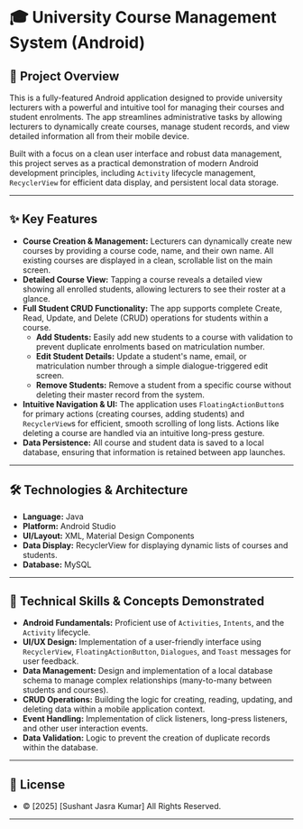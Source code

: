 # 🎓 University Course Management System (Android)

## 📝 Project Overview

This is a fully-featured Android application designed to provide university lecturers with a powerful and intuitive tool for managing their courses and student enrolments. The app streamlines administrative tasks by allowing lecturers to dynamically create courses, manage student records, and view detailed information all from their mobile device.

Built with a focus on a clean user interface and robust data management, this project serves as a practical demonstration of modern Android development principles, including `Activity` lifecycle management, `RecyclerView` for efficient data display, and persistent local data storage.

---

## ✨ Key Features

* **Course Creation & Management:** Lecturers can dynamically create new courses by providing a course code, name, and their own name. All existing courses are displayed in a clean, scrollable list on the main screen.
* **Detailed Course View:** Tapping a course reveals a detailed view showing all enrolled students, allowing lecturers to see their roster at a glance.
* **Full Student CRUD Functionality:** The app supports complete Create, Read, Update, and Delete (CRUD) operations for students within a course.
    * **Add Students:** Easily add new students to a course with validation to prevent duplicate enrolments based on matriculation number.
    * **Edit Student Details:** Update a student's name, email, or matriculation number through a simple dialogue-triggered edit screen.
    * **Remove Students:** Remove a student from a specific course without deleting their master record from the system.
* **Intuitive Navigation & UI:** The application uses `FloatingActionButton`s for primary actions (creating courses, adding students) and `RecyclerView`s for efficient, smooth scrolling of long lists. Actions like deleting a course are handled via an intuitive long-press gesture.
* **Data Persistence:** All course and student data is saved to a local database, ensuring that information is retained between app launches.

---

## 🛠️ Technologies & Architecture

* **Language:** Java
* **Platform:** Android Studio
* **UI/Layout:** XML, Material Design Components
* **Data Display:** RecyclerView for displaying dynamic lists of courses and students.
* **Database:** MySQL

---

## 🧠 Technical Skills & Concepts Demonstrated

* **Android Fundamentals:** Proficient use of `Activities`, `Intents`, and the `Activity` lifecycle.
* **UI/UX Design:** Implementation of a user-friendly interface using `RecyclerView`, `FloatingActionButton`, `Dialogues`, and `Toast` messages for user feedback.
* **Data Management:** Design and implementation of a local database schema to manage complex relationships (many-to-many between students and courses).
* **CRUD Operations:** Building the logic for creating, reading, updating, and deleting data within a mobile application context.
* **Event Handling:** Implementation of click listeners, long-press listeners, and other user interaction events.
* **Data Validation:** Logic to prevent the creation of duplicate records within the database.

---

## 📄 License

* © [2025] [Sushant Jasra Kumar] All Rights Reserved.

---
